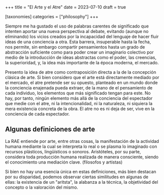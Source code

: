 +++
title = "El Arte y el Atre"
date = 2023-07-10
draft = true

[taxonomies]
categories = ["philosophy"]
+++

Siempre me ha gustado el uso de palabras carentes de significado que intenten aportar una nueva perspectiva al debate, evitando (aunque no eliminando) los vicios creados por la incapacidad del lenguaje de hacer fluir ideas de una conciencia a otra. Esta barrera, insuperable hasta la fecha, nos permite, sin embargo compartir pensamientos hasta un grado de abstracción suficiente como para poder crear un imaginario colectivo por medio de la introducción de ideas abstractas como el poder, las creencias, la superioridad, y, la idea más importante de la época moderna, el mercado.

Presento la idea de atre como contraposición directa a la de la concepción clásica de arte. Si bien considero que el arte está directamente mediado por el mercado, el atre pretende ser su opuesto, planteado en un mundo donde la conciencia enajenada pueda extraer, de la mano de el pensamiento de cada individuo, los elementos que más significado tengan para este. No hay, por tanto, ningún elemento más allá de la conciencia del espectador que medie con el atre, ni la intencionalidad, ni la naturaleza, ni siquiera la mera existencia concreta de la obra. El atre no es ni deja de ser, vive en la conciencia de cada espectador.

## Algunas definiciones de arte
La RAE entiende por arte, entre otras cosas, la manifestación de la actividad humana mediante la cual se interpreta lo real o se plasma lo imaginado con recursos plásticos, lingüísticos o sonoros. Aristóteles, por su parte, considera toda producción humana realizada de manera consciente, siendo el conocimiento una mediación clave. (filosofos y artistas)

Si bien no hay una esencia única en estas definiciones, más bien destacan por su disparidad, podemos observar ciertas similitudes en algunas de ellas: la existencia de un "aritsta", la alabanza a la técnica, la objetividad del concepto o la valoración del mismo. 
